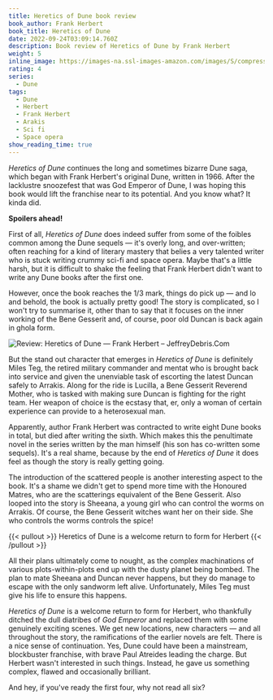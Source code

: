 ```yaml
---
title: Heretics of Dune book review
book_author: Frank Herbert
book_title: Heretics of Dune
date: 2022-09-24T03:09:14.760Z
description: Book review of Heretics of Dune by Frank Herbert
weight: 5
inline_image: https://images-na.ssl-images-amazon.com/images/S/compressed.photo.goodreads.com/books/1564027750i/44492287.jpg
rating: 4
series:
  - Dune
tags:
  - Dune
  - Herbert
  - Frank Herbert
  - Arakis
  - Sci fi
  - Space opera
show_reading_time: true
---
```


_Heretics of Dune_ continues the long and sometimes bizarre Dune saga, which began with Frank Herbert's original Dune, written in 1966. After the lacklustre snoozefest that was God Emperor of Dune, I was hoping this book would lift the franchise near to its potential. And you know what? It kinda did.

**Spoilers ahead!**

<!--more-->

First of all, _Heretics of Dune_ does indeed suffer from some of the foibles common among the Dune sequels — it's overly long, and over-written; often reaching for a kind of literary mastery that belies a very talented writer who is stuck writing crummy sci-fi and space opera. Maybe that's a little harsh, but it is difficult to shake the feeling that Frank Herbert didn't want to write any Dune books after the first one.

However, once the book reaches the 1/3 mark, things do pick up — and lo and behold, the book is actually pretty good! The story is complicated, so I won't try to summarise it, other than to say that it focuses on the inner working of the Bene Gesserit and, of course, poor old Duncan is back again in ghola form.

![Review: Heretics of Dune — Frank Herbert – JeffreyDebris.Com](https://jeffreydebris.files.wordpress.com/2019/04/heretics-of-dune.jpg)

But the stand out character that emerges in _Heretics of Dune_ is definitely Miles Teg, the retired military commander and mentat who is brought back into service and given the unenviable task of escorting the latest Duncan safely to Arrakis. Along for the ride is Lucilla, a Bene Gesserit Reverend Mother, who is tasked with making sure Duncan is fighting for the right team. Her weapon of choice is the ecstasy that, er, only a woman of certain experience can provide to a heterosexual man.

Apparently, author Frank Herbert was contracted to write eight Dune books in total, but died after writing the sixth. Which makes this the penultimate novel in the series written by the man himself (his son has co-written some sequels). It's a real shame, because by the end of _Heretics of Dune_ it does feel as though the story is really getting going.

The introduction of the scattered people is another interesting aspect to the book. It's a shame we didn't get to spend more time with the Honoured Matres, who are the scatterings equivalent of the Bene Gesserit. Also looped into the story is Sheeana, a young girl who can control the worms on Arrakis. Of course, the Bene Gesserit witches want her on their side. She who controls the worms controls the spice!

{{< pullout >}} Heretics of Dune is a welcome return to form for Herbert {{< /pullout >}}

All their plans ultimately come to nought, as the complex machinations of various plots-within-plots end up with the dusty planet being bombed. The plan to mate Sheeana and Duncan never happens, but they do manage to escape with the only sandworm left alive. Unfortunately, Miles Teg must give his life to ensure this happens.

_Heretics of Dune_ is a welcome return to form for Herbert, who thankfully ditched the dull diatribes of _God Emperor_ and replaced them with some genuinely exciting scenes. We get new locations, new characters — and all throughout the story, the ramifications of the earlier novels are felt. There is a nice sense of continuation. Yes, Dune could have been a mainstream, blockbuster franchise, with brave Paul Atreides leading the charge. But Herbert wasn't interested in such things. Instead, he gave us something complex, flawed and occasionally brilliant.

And hey, if you've ready the first four, why not read all six?
